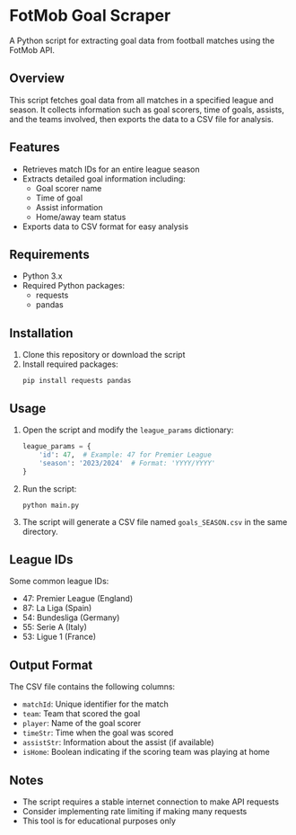# FotMob Goal Scraper

A Python script for extracting goal data from football matches using the FotMob API.

## Overview

This script fetches goal data from all matches in a specified league and season. It collects information such as goal scorers, time of goals, assists, and the teams involved, then exports the data to a CSV file for analysis.

## Features

- Retrieves match IDs for an entire league season
- Extracts detailed goal information including:
  - Goal scorer name
  - Time of goal
  - Assist information
  - Home/away team status
- Exports data to CSV format for easy analysis

## Requirements

- Python 3.x
- Required Python packages:
  - requests
  - pandas

## Installation

1. Clone this repository or download the script
2. Install required packages:
   ```
   pip install requests pandas
   ```

## Usage

1. Open the script and modify the `league_params` dictionary:

   ```python
   league_params = {
       'id': 47,  # Example: 47 for Premier League
       'season': '2023/2024'  # Format: 'YYYY/YYYY'
   }
   ```

2. Run the script:

   ```
   python main.py
   ```

3. The script will generate a CSV file named `goals_SEASON.csv` in the same directory.

## League IDs

Some common league IDs:

- 47: Premier League (England)
- 87: La Liga (Spain)
- 54: Bundesliga (Germany)
- 55: Serie A (Italy)
- 53: Ligue 1 (France)

## Output Format

The CSV file contains the following columns:

- `matchId`: Unique identifier for the match
- `team`: Team that scored the goal
- `player`: Name of the goal scorer
- `timeStr`: Time when the goal was scored
- `assistStr`: Information about the assist (if available)
- `isHome`: Boolean indicating if the scoring team was playing at home

## Notes

- The script requires a stable internet connection to make API requests
- Consider implementing rate limiting if making many requests
- This tool is for educational purposes only
